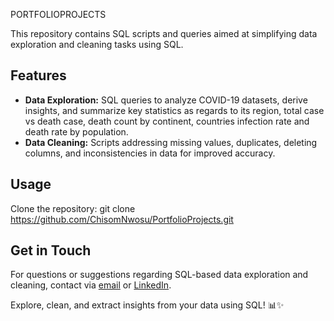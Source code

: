 PORTFOLIOPROJECTS

This repository contains SQL scripts and queries aimed at simplifying data exploration and cleaning tasks using SQL.

## Features

- **Data Exploration:** SQL queries to analyze COVID-19 datasets, derive insights, and summarize key statistics as regards to its region, total case vs death case, death count by continent, countries infection rate and death rate by population.  
- **Data Cleaning:** Scripts addressing missing values, duplicates, deleting columns, and inconsistencies in data for improved accuracy.

## Usage
Clone the repository: git clone https://github.com/ChisomNwosu/PortfolioProjects.git


## Get in Touch

For questions or suggestions regarding SQL-based data exploration and cleaning, contact via [email](chisommartin414@gmail.com) or [LinkedIn](https://www.linkedin.com/in/chisom-nwosu-b1425829a?utm_source=share&utm_campaign=share_via&utm_content=profile&utm_medium=android_app).

Explore, clean, and extract insights from your data using SQL! 📊✨

